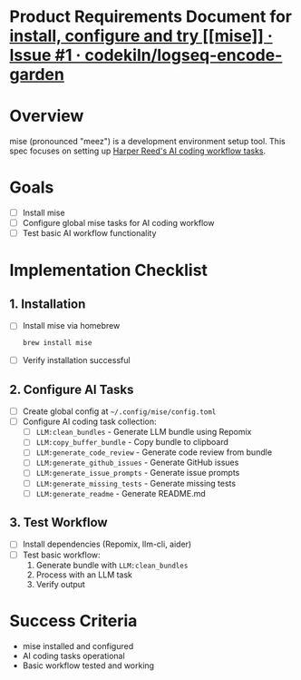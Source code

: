 # Product Requirements Document for [install, configure and try [[mise]] · Issue #1 · codekiln/logseq-encode-garden](https://github.com/codekiln/logseq-encode-garden/issues/1) 

# Overview
mise (pronounced "meez") is a development environment setup tool. This spec focuses on setting up [Harper Reed's AI coding workflow tasks](https://harper.blog/2025/02/16/my-llm-codegen-workflow-atm/).

# Goals
- [ ] Install mise
- [ ] Configure global mise tasks for AI coding workflow
- [ ] Test basic AI workflow functionality

# Implementation Checklist

## 1. Installation
- [ ] Install mise via homebrew
  ```bash
  brew install mise
  ```
- [ ] Verify installation successful

## 2. Configure AI Tasks
- [ ] Create global config at `~/.config/mise/config.toml`
- [ ] Configure AI coding task collection:
  - [ ] `LLM:clean_bundles` - Generate LLM bundle using Repomix
  - [ ] `LLM:copy_buffer_bundle` - Copy bundle to clipboard
  - [ ] `LLM:generate_code_review` - Generate code review from bundle
  - [ ] `LLM:generate_github_issues` - Generate GitHub issues
  - [ ] `LLM:generate_issue_prompts` - Generate issue prompts
  - [ ] `LLM:generate_missing_tests` - Generate missing tests
  - [ ] `LLM:generate_readme` - Generate README.md

## 3. Test Workflow
- [ ] Install dependencies (Repomix, llm-cli, aider)
- [ ] Test basic workflow:
  1. Generate bundle with `LLM:clean_bundles`
  2. Process with an LLM task
  3. Verify output

# Success Criteria
- mise installed and configured
- AI coding tasks operational
- Basic workflow tested and working

